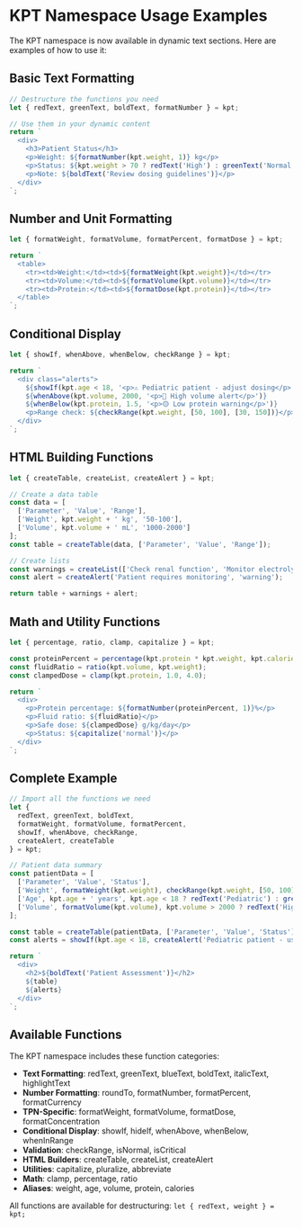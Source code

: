 # KPT Namespace Usage Examples

The KPT namespace is now available in dynamic text sections. Here are examples of how to use it:

## Basic Text Formatting

```javascript
// Destructure the functions you need
let { redText, greenText, boldText, formatNumber } = kpt;

// Use them in your dynamic content
return `
  <div>
    <h3>Patient Status</h3>
    <p>Weight: ${formatNumber(kpt.weight, 1)} kg</p>
    <p>Status: ${kpt.weight > 70 ? redText('High') : greenText('Normal')}</p>
    <p>Note: ${boldText('Review dosing guidelines')}</p>
  </div>
`;
```

## Number and Unit Formatting

```javascript
let { formatWeight, formatVolume, formatPercent, formatDose } = kpt;

return `
  <table>
    <tr><td>Weight:</td><td>${formatWeight(kpt.weight)}</td></tr>
    <tr><td>Volume:</td><td>${formatVolume(kpt.volume)}</td></tr>
    <tr><td>Protein:</td><td>${formatDose(kpt.protein)}</td></tr>
  </table>
`;
```

## Conditional Display

```javascript
let { showIf, whenAbove, whenBelow, checkRange } = kpt;

return `
  <div class="alerts">
    ${showIf(kpt.age < 18, '<p>⚠️ Pediatric patient - adjust dosing</p>')}
    ${whenAbove(kpt.volume, 2000, '<p>🔴 High volume alert</p>')}
    ${whenBelow(kpt.protein, 1.5, '<p>🟡 Low protein warning</p>')}
    <p>Range check: ${checkRange(kpt.weight, [50, 100], [30, 150])}</p>
  </div>
`;
```

## HTML Building Functions

```javascript
let { createTable, createList, createAlert } = kpt;

// Create a data table
const data = [
  ['Parameter', 'Value', 'Range'],
  ['Weight', kpt.weight + ' kg', '50-100'],
  ['Volume', kpt.volume + ' mL', '1000-2000']
];
const table = createTable(data, ['Parameter', 'Value', 'Range']);

// Create lists
const warnings = createList(['Check renal function', 'Monitor electrolytes']);
const alert = createAlert('Patient requires monitoring', 'warning');

return table + warnings + alert;
```

## Math and Utility Functions

```javascript
let { percentage, ratio, clamp, capitalize } = kpt;

const proteinPercent = percentage(kpt.protein * kpt.weight, kpt.calories * kpt.weight / 4);
const fluidRatio = ratio(kpt.volume, kpt.weight);
const clampedDose = clamp(kpt.protein, 1.0, 4.0);

return `
  <div>
    <p>Protein percentage: ${formatNumber(proteinPercent, 1)}%</p>
    <p>Fluid ratio: ${fluidRatio}</p>
    <p>Safe dose: ${clampedDose} g/kg/day</p>
    <p>Status: ${capitalize('normal')}</p>
  </div>
`;
```

## Complete Example

```javascript
// Import all the functions we need
let { 
  redText, greenText, boldText, 
  formatWeight, formatVolume, formatPercent,
  showIf, whenAbove, checkRange,
  createAlert, createTable 
} = kpt;

// Patient data summary
const patientData = [
  ['Parameter', 'Value', 'Status'],
  ['Weight', formatWeight(kpt.weight), checkRange(kpt.weight, [50, 100], [30, 150])],
  ['Age', kpt.age + ' years', kpt.age < 18 ? redText('Pediatric') : greenText('Adult')],
  ['Volume', formatVolume(kpt.volume), kpt.volume > 2000 ? redText('High') : greenText('Normal')]
];

const table = createTable(patientData, ['Parameter', 'Value', 'Status']);
const alerts = showIf(kpt.age < 18, createAlert('Pediatric patient - use specialized protocols', 'warning'));

return `
  <div>
    <h2>${boldText('Patient Assessment')}</h2>
    ${table}
    ${alerts}
  </div>
`;
```

## Available Functions

The KPT namespace includes these function categories:

- **Text Formatting**: redText, greenText, blueText, boldText, italicText, highlightText
- **Number Formatting**: roundTo, formatNumber, formatPercent, formatCurrency
- **TPN-Specific**: formatWeight, formatVolume, formatDose, formatConcentration  
- **Conditional Display**: showIf, hideIf, whenAbove, whenBelow, whenInRange
- **Validation**: checkRange, isNormal, isCritical
- **HTML Builders**: createTable, createList, createAlert
- **Utilities**: capitalize, pluralize, abbreviate
- **Math**: clamp, percentage, ratio
- **Aliases**: weight, age, volume, protein, calories

All functions are available for destructuring: `let { redText, weight } = kpt;`